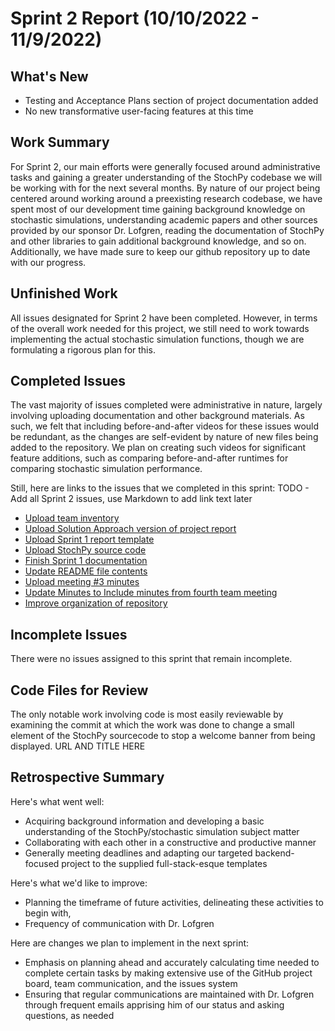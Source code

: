 # Sprint 2 Report (10/10/2022 - 11/9/2022)

## What's New
 * Testing and Acceptance Plans section of project documentation added
 * No new transformative user-facing features at this time

## Work Summary
For Sprint 2, our main efforts were generally focused around administrative tasks and gaining a greater understanding of the StochPy codebase we will be working with for the next several months. By nature of our project being centered around working around a preexisting research codebase, we have spent most of our development time gaining background knowledge on stochastic simulations, understanding academic papers and other sources provided by our sponsor Dr. Lofgren, reading the documentation of StochPy and other libraries to gain additional background knowledge, and so on. Additionally, we have made sure to keep our github repository up to date with our progress.

## Unfinished Work
All issues designated for Sprint 2 have been completed. However, in terms of the overall work needed for this project, we still need to work towards implementing the actual stochastic simulation functions, though we are formulating a rigorous plan for this. 

## Completed Issues
The vast majority of issues completed were administrative in nature, largely involving uploading documentation and other background materials. As such, we felt that including before-and-after videos for these issues would be redundant, as the changes are self-evident by nature of new files being added to the repository. We plan on creating such videos for significant feature additions, such as comparing before-and-after runtimes for comparing stochastic simulation performance. 

Still, here are links to the issues that we completed in this sprint:
TODO - Add all Sprint 2 issues, use Markdown to add link text later
 * [Upload team inventory](https://github.com/WSUCptSCapstone-Fall2022Spring2023/remi-hpcstochpy/issues/1)
 * [Upload Solution Approach version of project report](https://github.com/WSUCptSCapstone-Fall2022Spring2023/remi-hpcstochpy/issues/2)
 * [Upload Sprint 1 report template](https://github.com/WSUCptSCapstone-Fall2022Spring2023/remi-hpcstochpy/issues/3)
 * [Upload StochPy source code](https://github.com/WSUCptSCapstone-Fall2022Spring2023/remi-hpcstochpy/issues/4)
 * [Finish Sprint 1 documentation](https://github.com/WSUCptSCapstone-Fall2022Spring2023/remi-hpcstochpy/issues/5)
 * [Update README file contents](https://github.com/WSUCptSCapstone-Fall2022Spring2023/remi-hpcstochpy/issues/6)
 * [Upload meeting #3 minutes](https://github.com/WSUCptSCapstone-Fall2022Spring2023/remi-hpcstochpy/issues/9)
 * [Update Minutes to Include minutes from fourth team meeting](https://github.com/WSUCptSCapstone-Fall2022Spring2023/remi-hpcstochpy/issues/13)
 * [Improve organization of repository](https://github.com/WSUCptSCapstone-Fall2022Spring2023/remi-hpcstochpy/issues/15)
 
 ## Incomplete Issues
There were no issues assigned to this sprint that remain incomplete. 

## Code Files for Review
The only notable work involving code is most easily reviewable by examining the commit at which the work was done to change a small element of the StochPy sourcecode to stop a welcome banner from being displayed. URL AND TITLE HERE 
 
## Retrospective Summary
Here's what went well:
  * Acquiring background information and developing a basic understanding of the StochPy/stochastic simulation subject matter
  * Collaborating with each other in a constructive and productive manner
  * Generally meeting deadlines and adapting our targeted backend-focused project to the supplied full-stack-esque templates
 
Here's what we'd like to improve:
   * Planning the timeframe of future activities, delineating these activities to begin with, 
   * Frequency of communication with Dr. Lofgren
  
Here are changes we plan to implement in the next sprint:
   * Emphasis on planning ahead and accurately calculating time needed to complete certain tasks by making extensive use of the GitHub project board, team communication, and the issues system
   * Ensuring that regular communications are maintained with Dr. Lofgren through frequent emails apprising him of our status and asking questions, as needed


